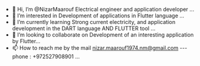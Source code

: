 - 👋 Hi, I’m @NizarMaarouf Electrical engineer and application developer ...
- 👀 I’m interested in Development of applications in Flutter language ...
- 🌱 I’m currently learning Strong current electricity, and application development in the DART language AND  FLUTTER tool ...
- 💞️ I’m looking to collaborate on Development of an interesting application by Flutter...
- 📫 How to reach me by the mail nizar.maarouf1974.nm@gmail.com --- phone : +972527908901 ...

<!---
NizarMaarouf/NizarMaarouf is a ✨ special ✨ repository because its `README.md` (this file) appears on your GitHub profile.
You can click the Preview link to take a look at your changes.
--->
